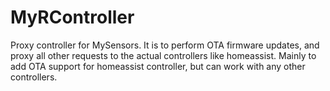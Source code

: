 # MyRController
Proxy controller for MySensors. It is to perform OTA firmware updates, and proxy all other requests to the actual controllers like homeassist. Mainly to add OTA support for homeassist controller, but can work with any other controllers.
